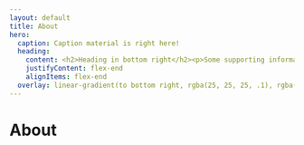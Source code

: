 ```yaml
---
layout: default
title: About
hero:
  caption: Caption material is right here!
  heading:
    content: <h2>Heading in bottom right</h2><p>Some supporting information goes here</p>
    justifyContent: flex-end
    alignItems: flex-end
  overlay: linear-gradient(to bottom right, rgba(25, 25, 25, .1), rgba(5, 5, 5, .8));
---
```

 
# About
